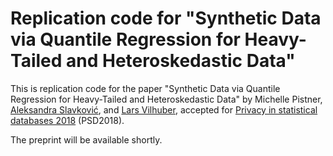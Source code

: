 # Replication code for "Synthetic Data via Quantile Regression for Heavy-Tailed and Heteroskedastic Data"

This is replication code for the paper "Synthetic Data via Quantile Regression for Heavy-Tailed and Heteroskedastic Data" by Michelle Pistner, [Aleksandra Slavković](http://personal.psu.edu/abs12/), and [Lars Vilhuber](https://lars.vilhuber.com/), accepted for [Privacy in statistical databases 2018](https://unescoprivacychair.urv.cat/psd2018/) (PSD2018).

The preprint will be available shortly.
